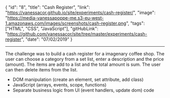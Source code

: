 {
"id": "8",
"title": "Cash Register",
"link": "https://vanessacor.github.io/site/experiments/cash-register/",
"image": "https://media-vanessapoppe-me.s3-eu-west-1.amazonaws.com/images/screenshots/cash-register.png",
"tags": ["HTML", "CSS", "JavaScript"],
"gitHubLink": "https://github.com/vanessacor/site/tree/master/experiments/cash-register",
"date": "07/02/2019"
}

---

The challenge was to build a cash register for a imagenary coffee shop. The user can choose a category from a set list, enter a description and the price (amount).
The items are add to a list and the total amount is sum. The user can then delete items from the list.

- DOM manipulation (create an element, set attribute, add class)
- JavaScript (arrays, events, scope, functions)
- Separate business logic from UI (event handlers, update dom) code
